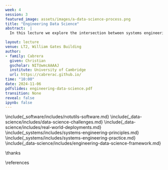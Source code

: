 ```yaml
---
week: 4
session: 3
featured_image: assets/images/a-data-science-process.png
title: "Engineering Data Science"
abstract:  |
  In this lecture we explore the intersection between systems engineering principles and data science. This provides a framework that emphasizes the importance of context in addressing modern data science challenges. 

layout: lecture
venue: LT2, William Gates Building
author:
- family: Cabrera
  given: Christian
  gscholar: NITUwmcAAAAJ
  institute: University of Cambridge
  url: https://cabrerac.github.io/ 
time: "10:00"
date: 2024-11-06
pdfslides: engineering-data-science.pdf
transition: None
reveal: false
ipynb: false
---
```


\include{_software/includes/notutils-software.md}
\include{_data-science/includes/data-science-challenges.md}
\include{_data-science/includes/real-world-deployments.md}
\include{_systems/includes/systems-engineering-principles.md}
\include{_systems/includes/systems-engineering-practice.md}
\include{_data-science/includes/engineering-data-science-framework.md}

\thanks

\references
